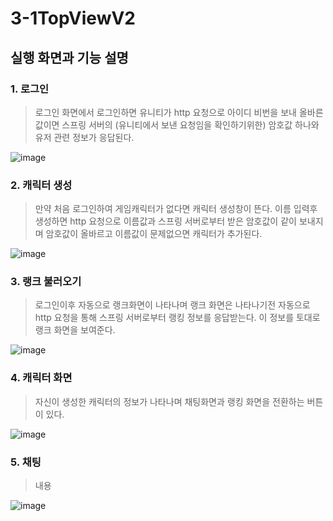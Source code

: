 # 3-1TopViewV2

## 실행 화면과 기능 설명

### 1. 로그인
> 로그인 화면에서 로그인하면 유니티가 http 요청으로
> 아이디 비번을 보내 올바른 값이면 스프링 서버의 (유니티에서 보낸 요청임을 확인하기위한) 암호값 하나와
> 유저 관련 정보가 응답된다.


![image](https://github.com/fpsgo7/GameWebPageProject_GamePartSingle/assets/101778043/61612322-4668-491f-8327-f4825535de59)

### 2. 캐릭터 생성
> 만약 처음 로그인하여 게임캐릭터가 없다면 캐릭터 생성창이 뜬다.
> 이름 입력후 생성하면 http 요청으로 이름값과 스프링 서버로부터 받은 암호값이 같이
> 보내지며 암호값이 올바르고 이름값이 문제없으면 캐릭터가 추가된다.


![image](https://github.com/fpsgo7/GameWebPageProject_GamePartSingle/assets/101778043/9e014f1a-811e-4864-bb4e-ea95874df97b)
### 3. 랭크 불러오기
> 로그인이후 자동으로 랭크화면이 나타나며 랭크 화면은 나타나기전
> 자동으로 http 요청을 통해 스프링 서버로부터 랭킹 정보를 응답받는다.
> 이 정보를 토대로 랭크 화면을 보여준다.


![image](https://github.com/fpsgo7/GameWebPageProject_GamePartSingle/assets/101778043/fb9e8cec-1ef6-4e16-9b1f-53b7ed7dcbc3)


### 4. 캐릭터 화면
> 자신이 생성한 캐릭터의 정보가 나타나며 채팅화면과 랭킹 화면을 전환하는 버튼이 있다.


![image](https://github.com/fpsgo7/GameWebPageProject_GamePartSingle/assets/101778043/740079ef-b55c-48df-939d-64c0c4757ce6)



### 5. 채팅
> 내용


![image](https://github.com/fpsgo7/GameWebPageProject_GamePartSingle/assets/101778043/e815fcd0-418d-4826-a4df-d6866f67398f)

